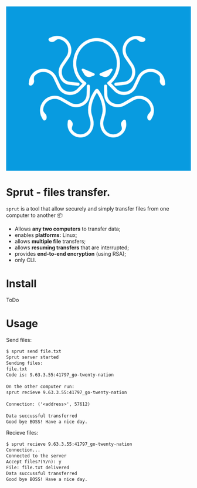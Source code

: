 ![alt text](https://github.com/qXytreXp/images/blob/master/Sprut.jpg)
# Sprut - files transfer. 
`sprut` is a tool that allow securely and simply transfer files from one computer to another 📦
- Allows **any two computers** to transfer data;
- enables **platforms:** Linux;
- allows **multiple file** transfers;
- allows **resuming transfers** that are interrupted;
- provides **end-to-end encryption** (using RSA);
- only CLI.

# Install
ToDo

# Usage
Send files:
```
$ sprut send file.txt
Sprut server started
Sending files:
file.txt
Code is: 9.63.3.55:41797_go-twenty-nation

On the other computer run:
sprut recieve 9.63.3.55:41797_go-twenty-nation

Connection: ('<address>', 57612)

Data succussful transferred
Good bye BOSS! Have a nice day.
```
Recieve files:
```
$ sprut recieve 9.63.3.55:41797_go-twenty-nation
Connection...
Connected to the server
Accept files?(Y/n): y
File: file.txt delivered
Data succussful transferred
Good bye BOSS! Have a nice day.
```
